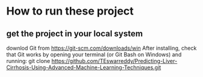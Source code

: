 # How to run these project
## get the project in your local system
downlod Git from https://git-scm.com/downloads/win
After installing, check that Git works by opening your terminal (or Git Bash on Windows) and running:
git clone https://github.com/TEswarreddy/Predicting-Liver-Cirrhosis-Using-Advanced-Machine-Learning-Techniques.git
